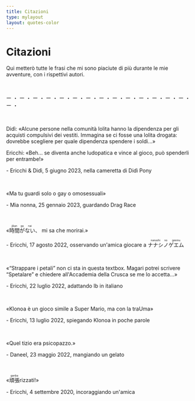 ```yaml
---
title: Citazioni
type: mylayout
layout: quotes-color
---
```


# Citazioni

Qui metterò tutte le frasi che mi sono piaciute di più durante le mie avventure, con i rispettivi autori.

&nbsp;

<p class="center grechetta">ー ・ ー ・ ー ・ ー ・ ー ・ ー ・ ー ・ ー ・ ー ・ ー ・ ー ・ ー ・ ー ・ ー ・ ー ・ </p>

&nbsp;

Didì: «Alcune persone nella comunità lolita hanno la dipendenza per gli acquisti compulsivi dei vestiti. Immagina se ci fosse una lolita drogata: dovrebbe scegliere per quale dipendenza spendere i soldi...»

Ericchi: «Beh... se diventa anche ludopatica e vince al gioco, può spenderli per entrambe!»
<p class="right">- Ericchi & Didì, 5 giugno 2023, nella cameretta di Didì Pony</p>

&nbsp;

«Ma tu guardi solo o gay o omosessuali»
<p class="right">- Mia nonna, 25 gennaio 2023, guardando Drag Race</p>

&nbsp;

«<ruby>時間<rp>(</rp><rt>jikan</rt><rp>)</rp>が<rp>(</rp><rt>ga</rt><rp>)</rp>ない<rp>(</rp><rt>nai</rt><rp>)</rp></ruby>、 mi sa che morirai.»
<p class="right">- Ericchi, 17 agosto 2022, osservando un'amica giocare a <ruby>ナナシ<rp>(</rp><rt>nanashi</rt><rp>)</rp>ノ<rp>(</rp><rt>no</rt><rp>)</rp>ゲエム<rp>(</rp><rt>geemu</rt><rp>)</rp></ruby></p>

&nbsp;

«“Strappare i petali” non ci sta in questa textbox. Magari potrei scrivere “Spetalare” e chiedere all'Accademia della Crusca se me lo accetta...»
<p class="right">- Ericchi, 22 luglio 2022, adattando Ib in italiano</p>

&nbsp;

«Klonoa è un gioco simile a Super Mario, ma con la traUma»
<p class="right">- Ericchi, 13 luglio 2022, spiegando Klonoa in poche parole</p>

&nbsp;

«Quel tizio era psicopazzo.»
<p class="right">- Daneel, 23 maggio 2022, mangiando un gelato</p>

&nbsp;

«<ruby>頑張<rp>(</rp><rt>ganba</rt><rp>)</rp></ruby>rizzati!»
<p class="right">- Ericchi, 4 settembre 2020, incoraggiando un'amica</p>
